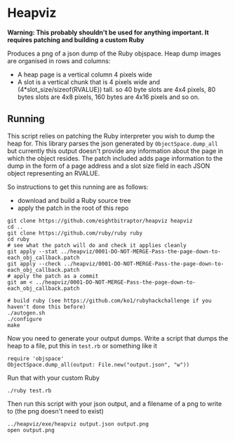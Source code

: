 # Heapviz

**Warning: This probably shouldn't be used for anything important. It
requires patching and building a custom Ruby**

Produces a png of a json dump of the Ruby objspace. Heap dump images
are organised in rows and columns:

* A heap page is a vertical column 4 pixels wide
* A slot is a vertical chunk that is 4 pixels wide and
  (4*slot_size/sizeof(RVALUE)) tall. so 40 byte slots are 4x4 pixels,
  80 bytes slots are 4x8 pixels, 160 bytes are 4x16 pixels and so on.

## Running

This script relies on patching the Ruby interpreter you wish to dump
the heap for. This library parses the json generated by
`ObjectSpace.dump_all` but currently this output doesn't provide any
information about the page in which the object resides. The patch
included adds page information to the dump in the form of a page
address and a slot size field in each JSON object representing an
RVALUE.

So instructions to get this running are as follows:

* download and build a Ruby source tree
* apply the patch in the root of this repo

```
git clone https://github.com/eightbitraptor/heapviz heapviz
cd ..
git clone https://github.com/ruby/ruby ruby
cd ruby
# see what the patch will do and check it applies cleanly
git apply --stat ../heapviz/0001-DO-NOT-MERGE-Pass-the-page-down-to-each_obj_callback.patch
git apply --check ../heapviz/0001-DO-NOT-MERGE-Pass-the-page-down-to-each_obj_callback.patch
# apply the patch as a commit
git am < ../heapviz/0001-DO-NOT-MERGE-Pass-the-page-down-to-each_obj_callback.patch

# build ruby (see https://github.com/ko1/rubyhackchallenge if you haven't done this before)
./autogen.sh
./configure
make
```

Now you need to generate your output dumps. Write a script that dumps
the heap to a file, put this in `test.rb` or something like it

```
require 'objspace'
ObjectSpace.dump_all(output: File.new("output.json", "w"))
```

Run that with your custom Ruby

```
./ruby test.rb
```

Then run this script with your json output, and a filename of a png to write to (the png doesn't need to exist)

```
../heapviz/exe/heapviz output.json output.png
open output.png
```
